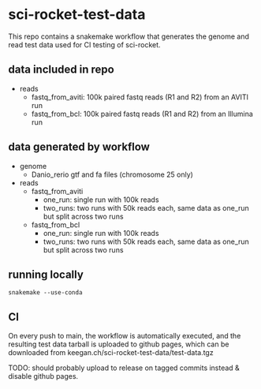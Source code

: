 # sci-rocket-test-data

This repo contains a snakemake workflow that generates the genome and read test data used for CI testing of sci-rocket.

## data included in repo

- reads
  - fastq_from_aviti: 100k paired fastq reads (R1 and R2) from an AVITI run
  - fastq_from_bcl: 100k paired fastq reads (R1 and R2) from an Illumina run

## data generated by workflow

- genome
  - Danio_rerio gtf and fa files (chromosome 25 only)
- reads
  - fastq_from_aviti
    - one_run: single run with 100k reads
    - two_runs: two runs with 50k reads each, same data as one_run but split across two runs
  - fastq_from_bcl
    - one_run: single run with 100k reads
    - two_runs: two runs with 50k reads each, same data as one_run but split across two runs

## running locally

`snakemake --use-conda`

## CI

On every push to main, the workflow is automatically executed,
and the resulting test data tarball is uploaded to github pages,
which can be downloaded from keegan.ch/sci-rocket-test-data/test-data.tgz

TODO: should probably upload to release on tagged commits instead & disable github pages.
